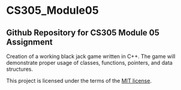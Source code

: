 # CS305_Module05
## Github Repository for CS305 Module 05 Assignment
Creation of a working black jack game written in C++.
The game will demonstrate proper usage of classes, functions, pointers, and data structures. 

This project is licensed under the terms of the [MIT license](https://spdx.org/licenses/MIT.html).
